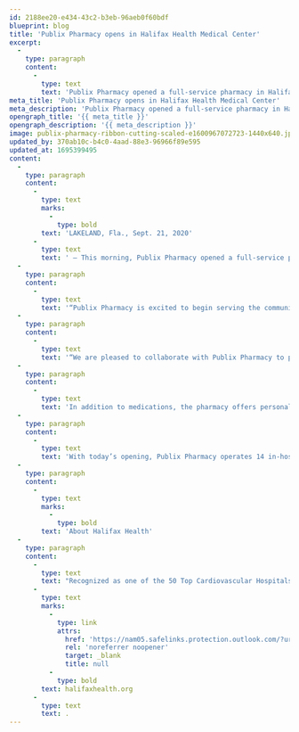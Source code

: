 ```yaml
---
id: 2188ee20-e434-43c2-b3eb-96aeb0f60bdf
blueprint: blog
title: 'Publix Pharmacy opens in Halifax Health Medical Center'
excerpt:
  -
    type: paragraph
    content:
      -
        type: text
        text: 'Publix Pharmacy opened a full-service pharmacy in Halifax Health Medical Center in Daytona Beach, Florida. The pharmacy will provide prescription and over-the-counter medications for patients, visitors and Halifax Health team members.'
meta_title: 'Publix Pharmacy opens in Halifax Health Medical Center'
meta_description: 'Publix Pharmacy opened a full-service pharmacy in Halifax Health Medical Center in Daytona Beach, Florida.'
opengraph_title: '{{ meta_title }}'
opengraph_description: '{{ meta_description }}'
image: publix-pharmacy-ribbon-cutting-scaled-e1600967072723-1440x640.jpg
updated_by: 370ab10c-b4c0-4aad-88e3-96966f89e595
updated_at: 1695399495
content:
  -
    type: paragraph
    content:
      -
        type: text
        marks:
          -
            type: bold
        text: 'LAKELAND, Fla., Sept. 21, 2020'
      -
        type: text
        text: ' ­— This morning, Publix Pharmacy opened a full-service pharmacy in Halifax Health Medical Center in Daytona Beach, Florida. The pharmacy will provide prescription and over-the-counter medications for patients, visitors and Halifax Health team members.'
  -
    type: paragraph
    content:
      -
        type: text
        text: '“Publix Pharmacy is excited to begin serving the community at Halifax Health,” said Publix Vice President of Pharmacy Dain Rusk. “Halifax Health’s mission to deliver the best healthcare possible aligns with our culture of providing premier service to every customer who visits one of our pharmacies. Our Publix Pharmacy team is ready to care for patients at Halifax Health by providing the ease and comfort of bedside prescription delivery and the option of home delivery after discharge.”'
  -
    type: paragraph
    content:
      -
        type: text
        text: '“We are pleased to collaborate with Publix Pharmacy to provide our patients access to their medications in the most efficient and timely manner,” said Halifax Health President and Chief Executive Officer Jeff Feasel. “Publix and Halifax Health are both striving to lead our industries in providing exceptional patient and guest experiences every day. Now, when patients leave the hospital or emergency department, they will easily be able to obtain their medication. We know convenience helps drive better health outcomes, and this pharmacy program provides that convenience.”'
  -
    type: paragraph
    content:
      -
        type: text
        text: 'In addition to medications, the pharmacy offers personal care products and convenience items like snacks. Publix Pharmacy is also the exclusive pharmacy provider for the Halifax Health team member benefit plan.'
  -
    type: paragraph
    content:
      -
        type: text
        text: 'With today’s opening, Publix Pharmacy operates 14 in-hospital pharmacies in Florida. The company continues to look for collaboration opportunities throughout its seven-state operating area.'
  -
    type: paragraph
    content:
      -
        type: text
        marks:
          -
            type: bold
        text: 'About Halifax Health'
  -
    type: paragraph
    content:
      -
        type: text
        text: "Recognized as one of the 50 Top Cardiovascular Hospitals™ in the United States by IBM Watson Health™, Halifax Health serves Volusia and Flagler counties, providing a continuum of health care services through a network of organizations including a tertiary hospital, two community hospitals, an urgent care, psychiatric services, a cancer treatment center with five outreach locations, the area’s largest hospice, a center for inpatient rehabilitation, outpatient rehabilitation clinics, primary care walk-in clinics, a clinic specializing in women’s health, a pediatric care community clinic, three children’s medical practices, a home health care agency and an exclusive provider organization.\_Halifax Health offers the area’s only Level II Trauma Center, Comprehensive Stroke Center, Center for Transplant Services, Pediatric Intensive Care Unit, Pediatric Emergency Department, Child and Adolescent Behavioral Services, complete Neurosurgical Services, OB Emergency Department and Level III Neonatal Intensive Care Unit that cares for babies born earlier than 28 weeks.\_For more information, visit\_"
      -
        type: text
        marks:
          -
            type: link
            attrs:
              href: 'https://nam05.safelinks.protection.outlook.com/?url=https%3A%2F%2Furldefense.com%2Fv3%2F__http%3A%2Fhalifaxhealth.org%2F__%3B!aaPAlifS5grJ!T27h5xwRDxjFmhPbooWSeNXC_A7ADouxMrjctNgx5qUzHRW52zqAyPwzfIq1l0t3crUd%24&data=02%7C01%7CTaylor.McDonald%40publix.com%7Ca2db9e4b0cc84691c99108d8324db247%7C623cac68b5d045f191093122c3974cc9%7C0%7C0%7C637314656585826098&sdata=ih9ZVb1%2FXWcSnOo9BvxOoxijVoFtm2%2Bn9dM5Z4p46KU%3D&reserved=0'
              rel: 'noreferrer noopener'
              target: _blank
              title: null
          -
            type: bold
        text: halifaxhealth.org
      -
        type: text
        text: .
---
```

